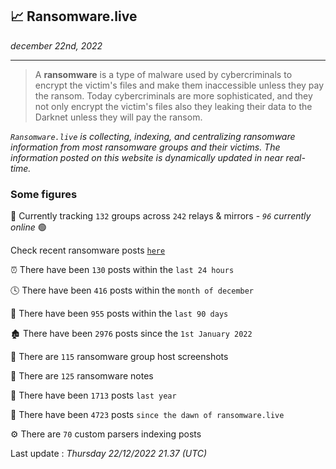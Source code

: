 ## 📈 Ransomware.live
_december 22nd, 2022_

---

> A **ransomware** is a type of malware used by cybercriminals to encrypt the victim's files and make them inaccessible unless they pay the ransom. Today cybercriminals are more sophisticated, and they not only encrypt the victim's files also they leaking their data to the Darknet unless they will pay the ransom.


_`Ransomware.live` is collecting, indexing, and centralizing ransomware information from most ransomware groups and their victims. The information posted on this website is dynamically updated in near real-time._

### Some figures 

🔎 Currently tracking `132` groups across `242` relays & mirrors - _`96` currently online_ 🟢

Check recent ransomware posts [`here`](recentposts.md)


⏰ There have been `130` posts within the `last 24 hours`

🕓 There have been `416` posts within the `month of december`

📅 There have been `955` posts within the `last 90 days`

🏚 There have been `2976` posts since the `1st January 2022`

📸 There are `115` ransomware group host screenshots

📝 There are `125` ransomware notes

🚀 There have been `1713` posts `last year`

🐣 There have been `4723` posts `since the dawn of ransomware.live`

⚙️ There are `70` custom parsers indexing posts



Last update : _Thursday 22/12/2022 21.37 (UTC)_


